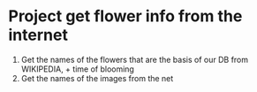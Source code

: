 # Project get flower info from the internet
1. Get the names of the flowers that are the basis of our DB from WIKIPEDIA, + time of blooming
2. Get the names of the images from the net
